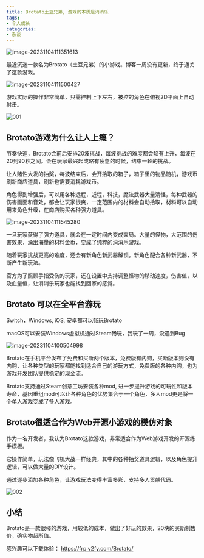 ```yaml
---
title: Brotato土豆兄弟, 游戏的本质是消消乐
tags:
- 个人成长
categories:
- 杂谈
---
```




![image-20231104111351613](https://cdn.fangyuanxiaozhan.com/assets/1699067647510tbwSMKcN.png)

最近沉迷一款名为Brotato（土豆兄弟）的小游戏。博客一周没有更新，终于通关了这款游戏。

![image-20231104111500427](https://cdn.fangyuanxiaozhan.com/assets/1699067701270P5XbtwQ8.png)

游戏实际的操作非常简单，只需控制上下左右，被控的角色在俯视2D平面上自动射击。

![001](https://cdn.fangyuanxiaozhan.com/assets/1699067335924y0AfmnDP.gif)



## Brotato游戏为什么让人上瘾？

节奏快速，Brotato会前后安排20波挑战，每波挑战的难度都会略有上升，每波在20到90秒之间。会在玩家最兴起或略有疲惫的时候，结束一轮的挑战。

让人赌性大发的抽奖，每波结束后，会开拾取的箱子，箱子里的物品随机，游戏币刷新商店道具，刷新也需要消耗游戏币。

角色得到增强后，可以用各种远程，近程，科技，魔法武器大量清怪，每种武器的伤害画面和音效，都会让玩家很爽，一定范围内的材料会自动拾取，材料可以自动用来角色升级，在商店购买各种强力道具。



![image-20231104111545280](https://cdn.fangyuanxiaozhan.com/assets/16990677460832i4GHTz2.png)

一旦玩家获得了强力道具，就会在一定时间内变成爽局。大量的怪物，大范围的伤害效果，涌出海量的材料金币，变成了纯粹的消消乐游戏。

随着玩家挑战更高的难度，还会有新角色新武器解锁。新角色配合各种新武器，不断产生新玩法。

官方为了照顾手指受伤的玩家，还在设置中支持调整怪物的移动速度，伤害值，以及血量值，让消消乐玩家也能找到回家的感觉。

## Brotato 可以在全平台游玩

Switch，Windows, iOS, 安卓都可以畅玩Brotato

macOS可以安装Windows虚拟机通过Steam畅玩，我玩了一周，没遇到Bug

![image-20231104100504998](https://cdn.fangyuanxiaozhan.com/assets/1699063507436GjQxenzp.png)

Brotato在手机平台发布了免费和买断两个版本，免费版有内购，买断版本则没有内购，让各种类型的玩家都能找到适合自己的游玩方式，免费版的各种内购，也为游戏开发团队提供稳定的现金流。

Brotato支持通过Steam创意工坊安装各种mod, 进一步提升游戏的可玩性和版本寿命，基因重组mod可以让各种角色的优势集合于一个角色，多人mod更是将一个单人游戏变成了多人游戏。

## Brotato很适合作为Web开源小游戏的模仿对象

作为一名开发者，我认为Brotato这款游戏，非常适合作为Web游戏开发的开源练手模板。

它操作简单，玩法像飞机大战一样经典，其中的各种抽奖道具逻辑，以及角色提升逻辑，可以做大量的DIY设计。

通过逐步添加各种角色，让游戏玩法变得丰富多彩，支持多人贡献代码。



![002](https://cdn.fangyuanxiaozhan.com/assets/169906735385827R8FBps.gif)



## 小结

Brotato是一款很棒的游戏，用较低的成本，做出了好玩的效果，20块的买断制售价，确实物超所值。



感兴趣可以下载体验： https://frp.v2fy.com/Brotato/